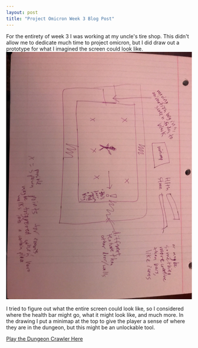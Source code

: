 ```yaml
---
layout: post
title: "Project Omicron Week 3 Blog Post"
---
```


For the entirety of week 3 I was working at my uncle's tire shop. This didn't allow me to dedicate much time to project omicron, but I did draw out a prototype for what I imagined the screen could look like. ![Drawing](/post_images/signal-drawing-jun16)

I tried to figure out what the entire screen could look like, so I considered where the health bar might go, what it might look like, and much more. In the drawing I put a minimap at the top to give the player a sense of where they are in the dungeon, but this might be an unlockable tool.

[Play the Dungeon Crawler Here](/omicron/dungeon_crawler/)